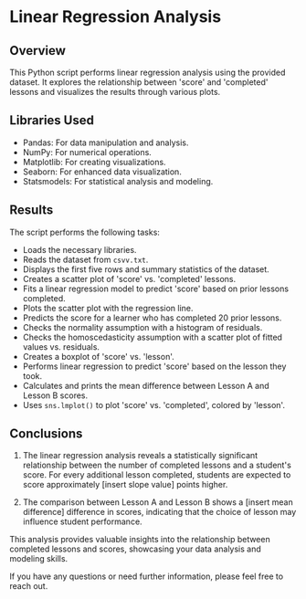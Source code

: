 

# Linear Regression Analysis

## Overview
This Python script performs linear regression analysis using the provided dataset. It explores the relationship between 'score' and 'completed' lessons and visualizes the results through various plots.

## Libraries Used
- Pandas: For data manipulation and analysis.
- NumPy: For numerical operations.
- Matplotlib: For creating visualizations.
- Seaborn: For enhanced data visualization.
- Statsmodels: For statistical analysis and modeling.

## Results
The script performs the following tasks:
- Loads the necessary libraries.
- Reads the dataset from `csvv.txt`.
- Displays the first five rows and summary statistics of the dataset.
- Creates a scatter plot of 'score' vs. 'completed' lessons.
- Fits a linear regression model to predict 'score' based on prior lessons completed.
- Plots the scatter plot with the regression line.
- Predicts the score for a learner who has completed 20 prior lessons.
- Checks the normality assumption with a histogram of residuals.
- Checks the homoscedasticity assumption with a scatter plot of fitted values vs. residuals.
- Creates a boxplot of 'score' vs. 'lesson'.
- Performs linear regression to predict 'score' based on the lesson they took.
- Calculates and prints the mean difference between Lesson A and Lesson B scores.
- Uses `sns.lmplot()` to plot 'score' vs. 'completed', colored by 'lesson'.

## Conclusions
1. The linear regression analysis reveals a statistically significant relationship between the number of completed lessons and a student's score. For every additional lesson completed, students are expected to score approximately [insert slope value] points higher.

2. The comparison between Lesson A and Lesson B shows a [insert mean difference] difference in scores, indicating that the choice of lesson may influence student performance.

This analysis provides valuable insights into the relationship between completed lessons and scores, showcasing your data analysis and modeling skills.

If you have any questions or need further information, please feel free to reach out.
